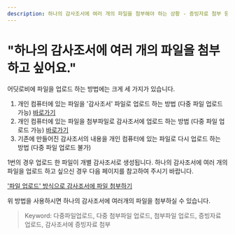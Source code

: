 ```yaml
---
description: 하나의 감사조서에 여러 개의 파일을 첨부해야 하는 상황 - 증빙자료 첨부 등 - 에 대해 안내드립니다.
---
```


# "하나의 감사조서에 여러 개의 파일을 첨부하고 싶어요."

어딧로비에 파일을 업로드 하는 방법에는 크게 세 가지가 있습니다. 

1. 개인 컴퓨터에 있는 파일을 '감사조서' 파일로 업로드 하는 방법 \(다중 파일 업로드 가능\)  [바로가기 ](../undefined-2/guide-by-scenario/4./2-2/4-4..md)
2. 개인 컴퓨터에 있는 파일을 첨부파일로 감사조서에 업로드 하는 방법 \(다중 파일 업로드 가능\)  [바로가기 ](../undefined-2/guide-by-scenario/4./2-2/2-2-3..md) 
3. 기존에 만들어진 감사조서의 내용을 개인 컴퓨터에 있는 파일로 다시 업로드 하는 방법 \(다중 파일 업로드 불가\)

1번의 경우 업로드 한 파일이 개별 감사조서로 생성됩니다. 하나의 감사조서에 여러 개의 파일을 업로드 하고 싶으신 경우    다음 페이지를 참고하여 주시기 바랍니다. 

['파일 업로드' 방식으로 감사조서에 파일 첨부하기 ](../undefined-2/guide-by-scenario/4./2-2/2-2-3..md)

위 방법을 사용하시면  하나의 감사조서에 여러개의 파일을 첨부하실 수 있습니다. 



> Keyword: 다중파일업로드, 다중 첨부파일 업로드, 첨부파일 업로드, 증빙자료 업로드, 감사조서에 증빙자료 첨부



